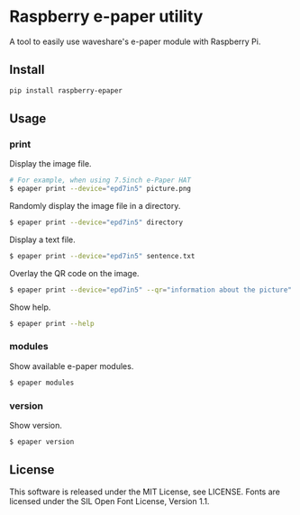 # Raspberry e-paper utility

A tool to easily use waveshare's e-paper module with Raspberry Pi.

## Install

```sh
pip install raspberry-epaper
```

## Usage

### print

Display the image file.

```sh
# For example, when using 7.5inch e-Paper HAT
$ epaper print --device="epd7in5" picture.png
```

Randomly display the image file in a directory.

```sh
$ epaper print --device="epd7in5" directory
```

Display a text file.

```sh
$ epaper print --device="epd7in5" sentence.txt
```

Overlay the QR code on the image.

```sh
$ epaper print --device="epd7in5" --qr="information about the picture" picture.png
```

Show help.

```sh
$ epaper print --help
```

### modules

Show available e-paper modules.

```sh
$ epaper modules
```

### version

Show version.

```sh
$ epaper version
```

## License

This software is released under the MIT License, see LICENSE.
Fonts are licensed under the SIL Open Font License, Version 1.1.
